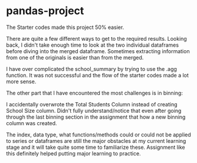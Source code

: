 # pandas-project
The Starter codes made this project 50% easier. 

There are quite a few different ways to get to the required results. Looking back, I didn't take enough time to look at the two individual dataframes before diving into the merged dataframe. Sometimes extracting information from one of the originals is easier than from the merged.

I have over complicated the school_summary by trying to use the .agg function. It was not successful and the flow of the starter codes made a lot more sense.

The other part that I have encountered the most challenges is in binning:

I accidentally overwrote the Total Students Column instead of creating School Size column. Didn't fully understand/notice that even after going through the last binning section in the assignment that how a new binning column was created.

The index, data type, what functions/methods could or could not be applied to series or dataframes are still the major obstacles at my current learning stage and it will take quite some time to familiarize these. Assignment like this definitely helped putting major learning to practice.
